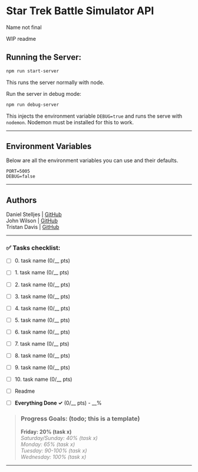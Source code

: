 # Star Trek Battle Simulator API
Name not final

WIP readme

## Running the Server:

```bash
npm run start-server
```
This runs the server normally with node.

Run the server in debug mode:
```bash
npm run debug-server
```
This injects the environment variable `DEBUG=true` and runs the serve with `nodemon`.
Nodemon must be installed for this to work.

----

## Environment Variables
Below are all the environment variables you can use and their defaults.
```dotenv
PORT=5005
DEBUG=false
```

----
## Authors

Daniel Stelljes | [GitHub](https://github.com/Zytronium)  
John Wilson | [GitHub](https://github.com/Paintballskaguy)  
Tristan Davis | [GitHub](https://github.com/TebariousBag)

----

### ✅ Tasks checklist:
- [ ] ​0. task name (0/__ pts)
- [ ] ​1. task name (0/__ pts)
- [ ] ​2. task name (0/__ pts)
- [ ] ​3. task name (0/__ pts)
- [ ] ​4. task name (0/__ pts)
- [ ] ​5. task name (0/__ pts)
- [ ] ​6. task name (0/__ pts)
- [ ] ​7. task name (0/__ pts)
- [ ] ​8. task name (0/__ pts)
- [ ] ​9. task name (0/__ pts)
- [ ] ​10. task name (0/__ pts)


- [ ] Readme
- [ ] **Everything Done ✓** (0/__ pts) - __%

>### Progress Goals:  (todo; this is a template)
><strong>Friday: 20% (task x)</strong>  
<em style="color: gray">Saturday/Sunday: 40% (task x)</em>  
<em style="color: gray">Monday: 65% (task x)</em>  
<em style="color: gray">Tuesday: 90-100% (task x)</em>  
<em style="color: gray">Wednesday: 100% (task x)</em>  
---
